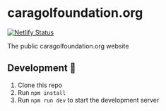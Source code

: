 # caragolfoundation.org

[![Netlify Status](https://api.netlify.com/api/v1/badges/f64102bc-a081-4779-9200-2e683dc31f62/deploy-status)](https://app.netlify.com/sites/incomparable-palmier-3b8ef3/deploys)

The public caragolfoundation.org website

## Development 🔨

1. Clone this repo
2. Run `npm install`
3. Run `npm run dev` to start the development server
